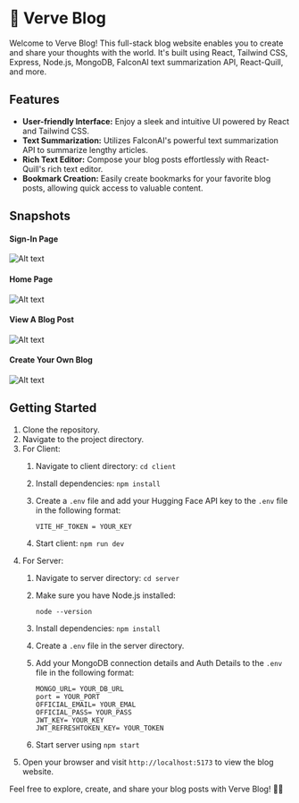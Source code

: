 # 🚀 Verve Blog

Welcome to Verve Blog! This full-stack blog website enables you to create and share your thoughts with the world. It's built using React, Tailwind CSS, Express, Node.js, MongoDB, FalconAI text summarization API, React-Quill, and more.

## Features

- **User-friendly Interface:** Enjoy a sleek and intuitive UI powered by React and Tailwind CSS.
- **Text Summarization:** Utilizes FalconAI's powerful text summarization API to summarize lengthy articles.
- **Rich Text Editor:** Compose your blog posts effortlessly with React-Quill's rich text editor.
- **Bookmark Creation:** Easily create bookmarks for your favorite blog posts, allowing quick access to valuable content.
  

## Snapshots

#### Sign-In Page
![Alt text](https://i.postimg.cc/mrm5WV2h/Screenshot-from-2024-02-14-01-34-09.png "SignIn Page")

#### Home Page
![Alt text](https://i.postimg.cc/s2j7FT7b/Screenshot-from-2024-02-14-01-23-14.png "Home Page")

#### View A Blog Post
![Alt text](https://i.postimg.cc/jdVGHFpH/Screenshot-from-2024-02-14-01-29-06.png "View Blog Post")

#### Create Your Own Blog
![Alt text](https://i.postimg.cc/MGpQNmFs/Screenshot-from-2024-02-14-01-31-58.png "Create Your Own Blog")

## Getting Started

1. Clone the repository.
2. Navigate to the project directory.
3. For Client:
   1. Navigate to client directory: `cd client`
   2. Install dependencies: `npm install`
   3. Create a `.env` file and add your Hugging Face API key to the `.env` file in the following format:
      ```
      VITE_HF_TOKEN = YOUR_KEY
      
      ```
      
   4. Start client: `npm run dev`
4. For Server:
   1. Navigate to server directory: `cd server`
   2. Make sure you have Node.js installed:
      ```
      node --version
      
      ```
      
   3. Install dependencies: `npm install`
   4. Create a `.env` file in the server directory.
   5. Add your MongoDB connection details and Auth Details to the `.env` file in the following format:
      ```
      MONGO_URL= YOUR_DB_URL
      port = YOUR_PORT
      OFFICIAL_EMAIL= YOUR_EMAL
      OFFICIAL_PASS= YOUR_PASS
      JWT_KEY= YOUR_KEY
      JWT_REFRESHTOKEN_KEY= YOUR_TOKEN
      ```
   6. Start server using `npm start`
5. Open your browser and visit `http://localhost:5173` to view the blog website.

Feel free to explore, create, and share your blog posts with Verve Blog! 📝✨
